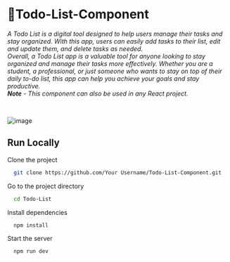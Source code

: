 # 📃Todo-List-Component

*A Todo List is a digital tool designed to help users manage their tasks and stay organized. With this app, users can easily add tasks to their list, edit and update them, and delete tasks as needed.  
Overall, a Todo List app is a valuable tool for anyone looking to stay organized and manage their tasks more effectively. Whether you are a student, a professional, or just someone who wants to stay on top of their daily to-do list, this app can help you achieve your goals and stay productive.*  
***Note*** - *This component can also be used in any React project.*

<br>

![image](https://user-images.githubusercontent.com/97666287/234872576-35baf0d5-29f0-4b4e-b94e-2afd0e574333.png)

## Run Locally

Clone the project

```bash
  git clone https://github.com/Your Username/Todo-List-Component.git
```

Go to the project directory

```bash
  cd Todo-List
```

Install dependencies

```bash
  npm install
```

Start the server

```bash
  npm run dev
```
